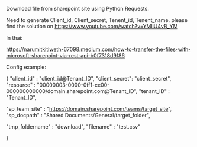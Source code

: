 Download file from sharepoint site using Python Requests.

Need to generate Client_id, Client_secret, Tenent_id, Tenent_name. please find the solution on https://www.youtube.com/watch?v=YMliU4vB_YM 


In thai: 

https://narumitkitiweth-67098.medium.com/how-to-transfer-the-files-with-microsoft-sharepoint-via-rest-api-b0f7318d9f86


Config example:

{
"client_id"  : "client_id@Tenant_ID",
"client_secret": "client_secret",
"resource"   : "00000003-0000-0ff1-ce00-000000000000/domain.sharepoint.com@Tenant_ID",
"tenant_ID"  : "Tenant_ID",

"sp_team_site"  : "https://domain.sharepoint.com/teams/target_site",
"sp_docpath" : "Shared Documents/General/target_folder",

"tmp_foldername"  : "download", 
"filename"  : "test.csv"

}
